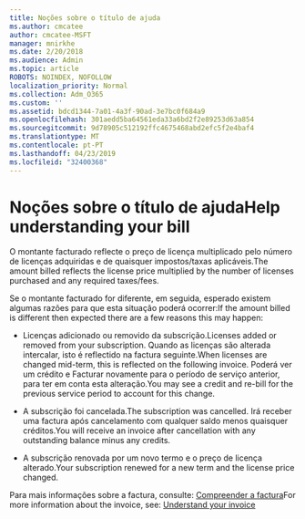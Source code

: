 ```yaml
---
title: Noções sobre o título de ajuda
ms.author: cmcatee
author: cmcatee-MSFT
manager: mnirkhe
ms.date: 2/20/2018
ms.audience: Admin
ms.topic: article
ROBOTS: NOINDEX, NOFOLLOW
localization_priority: Normal
ms.collection: Adm_O365
ms.custom: ''
ms.assetid: bdcd1344-7a01-4a3f-90ad-3e7bc0f684a9
ms.openlocfilehash: 301aedd5ba64561eda33a6bd2f2e89253d63a854
ms.sourcegitcommit: 9d78905c512192ffc4675468abd2efc5f2e4baf4
ms.translationtype: MT
ms.contentlocale: pt-PT
ms.lasthandoff: 04/23/2019
ms.locfileid: "32400368"
---
```

# <a name="help-understanding-your-bill"></a><span data-ttu-id="e9347-102">Noções sobre o título de ajuda</span><span class="sxs-lookup"><span data-stu-id="e9347-102">Help understanding your bill</span></span>

<span data-ttu-id="e9347-103">O montante facturado reflecte o preço de licença multiplicado pelo número de licenças adquiridas e de quaisquer impostos/taxas aplicáveis.</span><span class="sxs-lookup"><span data-stu-id="e9347-103">The amount billed reflects the license price multiplied by the number of licenses purchased and any required taxes/fees.</span></span>
  
<span data-ttu-id="e9347-104">Se o montante facturado for diferente, em seguida, esperado existem algumas razões para que esta situação poderá ocorrer:</span><span class="sxs-lookup"><span data-stu-id="e9347-104">If the amount billed is different then expected there are a few reasons this may happen:</span></span>
  
- <span data-ttu-id="e9347-105">Licenças adicionado ou removido da subscrição.</span><span class="sxs-lookup"><span data-stu-id="e9347-105">Licenses added or removed from your subscription.</span></span> <span data-ttu-id="e9347-106">Quando as licenças são alterada intercalar, isto é reflectido na factura seguinte.</span><span class="sxs-lookup"><span data-stu-id="e9347-106">When licenses are changed mid-term, this is reflected on the following invoice.</span></span> <span data-ttu-id="e9347-107">Poderá ver um crédito e Facturar novamente para o período de serviço anterior, para ter em conta esta alteração.</span><span class="sxs-lookup"><span data-stu-id="e9347-107">You may see a credit and re-bill for the previous service period to account for this change.</span></span>
    
- <span data-ttu-id="e9347-108">A subscrição foi cancelada.</span><span class="sxs-lookup"><span data-stu-id="e9347-108">The subscription was cancelled.</span></span> <span data-ttu-id="e9347-109">Irá receber uma factura após cancelamento com qualquer saldo menos quaisquer créditos.</span><span class="sxs-lookup"><span data-stu-id="e9347-109">You will receive an invoice after cancellation with any outstanding balance minus any credits.</span></span>
    
- <span data-ttu-id="e9347-110">A subscrição renovada por um novo termo e o preço de licença alterado.</span><span class="sxs-lookup"><span data-stu-id="e9347-110">Your subscription renewed for a new term and the license price changed.</span></span>
    
<span data-ttu-id="e9347-111">Para mais informações sobre a factura, consulte: [Compreender a factura](https://support.office.com/article/0724b428-fb59-4962-8c37-6674166d7507)</span><span class="sxs-lookup"><span data-stu-id="e9347-111">For more information about the invoice, see: [Understand your invoice](https://support.office.com/article/0724b428-fb59-4962-8c37-6674166d7507)</span></span>
  


